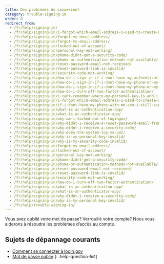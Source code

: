 ```yaml
---
title: Des problèmes de connexion?
category: trouble-signing-in
order: 0
redirect_from:
  - /fr/help/signing-in/
  - /fr/help/signing-in/i-forgot-which-email-address-i-used-to-create-an-account/
  - /fr/help/signing-in/forgot-my-email-address/
  - /fr/help/signing-in/forgot-my-email-address/
  - /fr/help/signing-in/locked-out-of-account/
  - /fr/help/signing-in/personal-key-not-working/
  - /fr/help/signing-in/phone-didnt-get-a-security-code/
  - /fr/help/signing-in/phone-or-authentication-methods-not-available/
  - /fr/help/signing-in/reset-password-email-not-received/
  - /fr/help/signing-in/reset-password-link-is-invalid/
  - /fr/help/signing-in/security-code-not-working/
  - /fr/help/signing-in/how-do-i-sign-in-if-i-dont-have-my-authentication-methods/
  - /fr/help/signing-in/how-do-i-sign-in-if-i-dont-have-my-phone-or-my-personal-key/
  - /fr/help/signing-in/how-do-i-sign-in-if-i-dont-have-my-phone-or-my-phone-number-has-changed/
  - /fr/help/signing-in/how-do-i-turn-off-two-factor-authentication/
  - /fr/help/signing-in/i-cant-remember-where-my-personal-key-is-and-i-dont-have-my-phone-with-me/
  - /fr/help/signing-in/i-forgot-which-email-address-i-used-to-create-an-account/
  - /fr/help/signing-in/if-i-dont-have-my-phone-with-me-can-i-still-sign-in/
  - /fr/help/signing-in/what-is-an-authentication-app/
  - /fr/help/signing-in/what-is-an-authenticator-app/
  - /fr/help/signing-in/why-am-i-locked-out-of-logingov/
  - /fr/help/signing-in/why-didnt-I-receive-a-reset-password-email-from-logingov/
  - /fr/help/signing-in/why-didnt-i-receive-a-security-code/
  - /fr/help/signing-in/why-does-the-system-log-me-out/
  - /fr/help/signing-in/why-is-my-personal-key-invalid/
  - /fr/help/signing-in/why-is-my-security-code-invalid/
  - /fr/help/signing-in/forgot-my-email-address/
  - /fr/help/signing-in/locked-out-of-account/
  - /fr/help/signing-in/personal-key-not-working/
  - /fr/help/signing-in/phone-didnt-get-a-security-code/
  - /fr/help/signing-in/phone-or-authentication-methods-not-available/
  - /fr/help/signing-in/reset-password-email-not-received/
  - /fr/help/signing-in/reset-password-link-is-invalid/
  - /fr/help/signing-in/security-code-not-working/
  - /fr/help/signing-in/how-do-i-turn-off-two-factor-authentication/
  - /fr/help/signing-in/what-is-an-authentication-app/
  - /fr/help/signing-in/what-is-an-authenticator-app/
  - /fr/help/signing-in/why-didnt-i-receive-a-security-code/
  - /fr/help/signing-in/why-is-my-personal-key-invalid/
  - /fr/help/trouble-signing-in/
---
```


Vous avez oublié votre mot de passe? Verrouillé votre compte? Nous vous aiderons à résoudre les problèmes d’accès au compte.

## Sujets de dépannage courants

* [Comment se connecter à login.gov](site.baseurl/help/trouble-signing-in/how-to-sign-in)
* [Mot de passe oublié](site.baseurl/help/trouble-signing-in/forgot-your-password)
{: .help-question-list}
